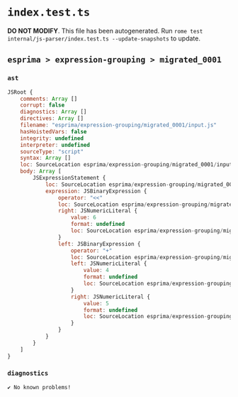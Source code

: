 # `index.test.ts`

**DO NOT MODIFY**. This file has been autogenerated. Run `rome test internal/js-parser/index.test.ts --update-snapshots` to update.

## `esprima > expression-grouping > migrated_0001`

### `ast`

```javascript
JSRoot {
	comments: Array []
	corrupt: false
	diagnostics: Array []
	directives: Array []
	filename: "esprima/expression-grouping/migrated_0001/input.js"
	hasHoistedVars: false
	integrity: undefined
	interpreter: undefined
	sourceType: "script"
	syntax: Array []
	loc: SourceLocation esprima/expression-grouping/migrated_0001/input.js 1:0-2:0
	body: Array [
		JSExpressionStatement {
			loc: SourceLocation esprima/expression-grouping/migrated_0001/input.js 1:0-1:12
			expression: JSBinaryExpression {
				operator: "<<"
				loc: SourceLocation esprima/expression-grouping/migrated_0001/input.js 1:0-1:12
				right: JSNumericLiteral {
					value: 6
					format: undefined
					loc: SourceLocation esprima/expression-grouping/migrated_0001/input.js 1:10-1:11
				}
				left: JSBinaryExpression {
					operator: "+"
					loc: SourceLocation esprima/expression-grouping/migrated_0001/input.js 1:0-1:5
					left: JSNumericLiteral {
						value: 4
						format: undefined
						loc: SourceLocation esprima/expression-grouping/migrated_0001/input.js 1:0-1:1
					}
					right: JSNumericLiteral {
						value: 5
						format: undefined
						loc: SourceLocation esprima/expression-grouping/migrated_0001/input.js 1:4-1:5
					}
				}
			}
		}
	]
}
```

### `diagnostics`

```
✔ No known problems!

```

